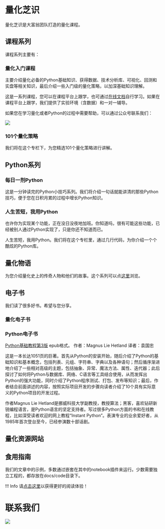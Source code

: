 # 量化芝识

量化芝识是大富翁团队打造的量化课程。

## 课程系列

课程系列主要有：

### 量化入门课程
主要介绍量化必备的Python基础知识、获得数据、技术分析库、可视化、回测和实盘等相关知识，最后介绍一些入门级的量化策略，以加深基础知识理解。

这是一系列课程，您可以在课程平台上跟学，也可通过[在线文档](https://zillionare.github.io/cheese_course/primary/chap01/)自行学习。如果在课程平台上跟学，我们提供了实验环境（含数据）和一对一辅导。

如果您在学习量化或者Python的过程中需要帮助，可以通过公众号联系我们：

![](https://images.jieyu.ai/images/wechat_mp.jpg)

### 101个量化策略
我们将在这个专栏下，为您精选101个量化策略进行讲解。

## Python系列
### 每日一剂Python
这是一分钟读完的Python小技巧系列。我们将介绍一句话就能讲清的那些Python技巧，便于您在日积月累的过程中增长Python知识。

### 人生苦短，我用Python

也许你为实现某个功能，正在没日没夜地加班。你知道吗，很有可能这些功能，已经被别人通过Python实现了，只是你还不知道而已。

人生苦短，我用Python。我们将在这个专栏里，通过几行代码，为你介绍一个个酷炫的Python库。

## 量化物语

为您介绍量化史上的传奇人物和他们的故事。这个系列可以点[这里](https://zillionare.github.io/legends)浏览。
## 电子书
我们读了很多好书。希望与您分享。
### 量化电子书

### Python电子书
[Python基础教程第3版](docs/assets/ebooks/python/python基础教程第3版.epub)
epub格式。
作者：Magnus Lie Hetland
译者：袁国忠

这是一本长达1051页的巨著。首先从Python的安装开始，随后介绍了Python的基础知识和基本概念，包括列表、元组、字符串、字典以及各种语句；然后循序渐进地介绍了一些相对高级的主题，包括抽象、异常、魔法方法、属性、迭代器；此后探讨了如何将Python与数据库、网络、C语言等工具结合使用，从而发挥出Python的强大功能，同时介绍了Python程序测试、打包、发布等知识；最后，作者结合前面讲述的内容，按照实际项目开发的步骤向读者介绍了10个具有实际意义的Python项目的开发过程。 

作者Magnus Lie Hetland是挪威科技大学副教授，教授算法；黑客，喜欢钻研新锐编程语言，是Python语言的坚定支持者。写过很多Python方面的书和在线教程，比如深受读者欢迎的网上教程“Instant Python”。表演专业的业余爱好者，从1985年首次登台至今，已经参演数十部话剧。


## 量化资源网站
## 食用指南
我们的文章中的示例，多数通过嵌套在其中的notebook插件来运行。少数需要独立工程的，都存放在docs/code目录下。

!!! Info
    请[点击这里](https://zillionare.github.com/cheese_course)以获得更好的阅读体验！

# 联系我们

![](https://images.jieyu.ai/images/wechat_mp.jpg)
